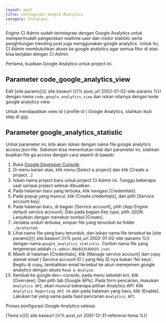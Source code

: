 ```yaml
---
layout: post
title: Configurasi Google Analytics
category: Instalasi
---
```


*Engine* CI Admin sudah terintegrasi dengan Google Analytics untuk mempermudah
pengecekan realtime user dan visitor statistic serta penghitungan trending post
juga menggunakan google analytics. Untuk itu, CI Admin membutuhkan akses ke 
google analytics agar semua fitur di atas bisa berjalan dengan CI Admin.

Pertama, buatkan Google Analytics untuk project ini.

## Parameter code_google_analytics_view

Edit [site params]({{ site.baseurl }}{% post_url 2002-01-02-site-params %}) dengan
nama `code_google_analytics_view` dan isikan nilainya dengan kode google analytics view.

Untuk mendapatkan view id ( profile id ) Google Analytics, silahkan ikuti step di
[sini](http://iqbalfn.com/tool/2016/04/13/menemukan-google-analytics-view-id.html).

## Parameter google_analytics_statistic

Untuk parameter ini, kita akan isikan dengan nama file google analytics access json
file. Sebelum bisa menentukan nilai dari parameter ini, silahkan buatkan file ga 
access dengan cara seperti di bawah:

1. Buka [Google Developer Console](https://console.developers.google.com).
2. Di menu kanan atas, klik menu [Select a project] dan klik [Create a project...]
3. Isikan nama project baru untuk project CI Admin ini. Tunggu beberapa saat sampai
project selesai dibuatkan.
4. Pada halaman baru yang terbuka, klik navigasi [Credentials].
5. Pada popup yang muncul, klik [Create credentials], dan pilih [Service account key].
6. Pada halaman baru, di bagian [Service account], pilih [App Engine default service account].
Dan pada bagian Key type, pilih JSON. Lanjutkan dengan menekan tombol [Create].
7. Jendela unduh terbuka, simpan file yang terunduh ke folder `./protected`.
8. Lihat nama file yang baru terunduh, dan isikan nama file tersebut ke [site params]({{ site.baseurl }}{% post_url 2002-01-02-site-params %})
dengan nama `google_analytics_statistic`. Contoh nama file yang tergenerasi adalah
`ci-admin-9bb83354b929.json`.
9. Masih di halaman [Credentials], klik [Manage service account] dan copy alamat
email ( Service account ID ) yang Key ID nya bukan 'No keys'. Begitu di copy, tambahkan
email tersebut ke akun menejemen google analytics dengan akses `Read & Analyze`.
9. Kembali ke google dev~ console, pada menu sebelah kiri, klik [Overview]. Dan
pilih tab [Google APIs]. Pada form pencarian, masukan `Analytics API`, akan muncul
beberapa pilihan Analytics API. Klik `Analytics Reporting API V4` dan pada halaman
yang baru, klik [Enable]. Lakukan hal yang sama pada hasil pencarian `Analytics API`.

Proses konfigurasi Google Analytics selesai.

[Tema &#187;]({{ site.baseurl }}{% post_url 2001-12-31-referensi-tema %})